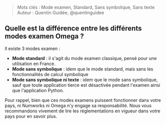 > Mots clés : Mode examen, Standard, Sans symbolique, Sans texte  
> Auteur : Quentin Guidée, @quentinguidee

## Quelle est la différence entre les différents modes examen Omega ?

Il existe 3 modes examen :

* **Mode standard** : il s'agit du mode examen classique, pensé pour une utilisation en France.
* **Mode sans symbolique** : idem que le mode standard, mais sans les fonctionnalités de calcul symbolique
* **Mode sans symbolique ni texte** : idem que le mode sans symbolique, sauf que toute application tierce est désactivée pendant l'examen ainsi que l'application Python.

Pour rappel, bien que ces modes examens puissent fonctionner dans votre pays, ni Numworks ni Omega n'y engage sa responsabilité. Nous vous recommandons vivement de lire les réglementations en vigueur dans votre pays pour en savoir plus.
